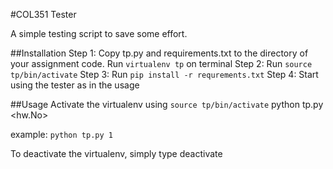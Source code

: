 #COL351 Tester

A simple testing script to save some effort.

##Installation
Step 1: Copy tp.py and requirements.txt to the directory of your assignment code. Run ```virtualenv tp``` on terminal
Step 2: Run ```source tp/bin/activate```
Step 3: Run ```pip install -r requrements.txt```
Step 4: Start using the tester as in the usage

##Usage
Activate the virtualenv using ```source tp/bin/activate```
python tp.py <hw.No>

example: 
	```python tp.py 1```


To deactivate the virtualenv, simply type deactivate


